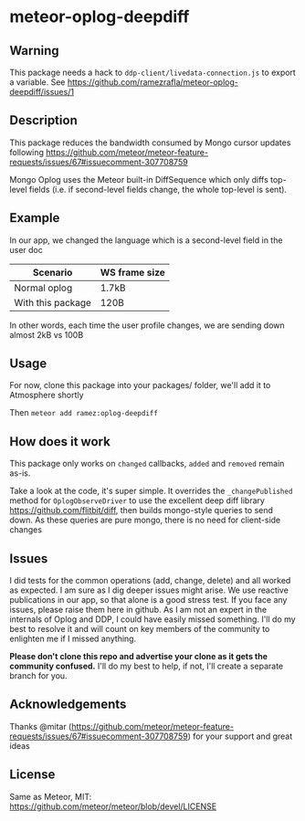 # meteor-oplog-deepdiff

## Warning

This package needs a hack to `ddp-client/livedata-connection.js` to export a variable. See https://github.com/ramezrafla/meteor-oplog-deepdiff/issues/1

## Description

This package reduces the bandwidth consumed by Mongo cursor updates following https://github.com/meteor/meteor-feature-requests/issues/67#issuecomment-307708759

Mongo Oplog uses the Meteor built-in DiffSequence which only diffs top-level fields (i.e. if second-level fields change, the whole top-level is sent).

## Example

In our app, we changed the language which is a second-level field in the user doc

|Scenario|WS frame size|
|--------|-------|
|Normal oplog|1.7kB|
|With this package|120B|

In other words, each time the user profile changes, we are sending down almost 2kB vs 100B


## Usage

For now, clone this package into your packages/ folder, we'll add it to Atmosphere shortly

Then `meteor add ramez:oplog-deepdiff`

## How does it work

This package only works on `changed` callbacks, `added` and `removed` remain as-is.

Take a look at the code, it's super simple. It overrides the `_changePublished` method for `OplogObserveDriver` to use the excellent deep diff library https://github.com/flitbit/diff, then builds mongo-style queries to send down. 
As these queries are pure mongo, there is no need for client-side changes

## Issues

I did tests for the common operations (add, change, delete) and all worked as expected. I am sure as I dig deeper issues might arise. We use reactive publications in our app, so that alone is a good stress test. If you face any issues, please raise them here in github. As I am not an expert in the internals of Oplog and DDP, I could have easily missed something. I'll do my best to resolve it and will count on key members of the community to enlighten me if I missed anything.

**Please don't clone this repo and advertise your clone as it gets the community confused.** I'll do my best to help, if not, I'll create a separate branch for you.

## Acknowledgements

Thanks @mitar (https://github.com/meteor/meteor-feature-requests/issues/67#issuecomment-307708759) for your support and great ideas

## License

Same as Meteor, MIT: https://github.com/meteor/meteor/blob/devel/LICENSE
